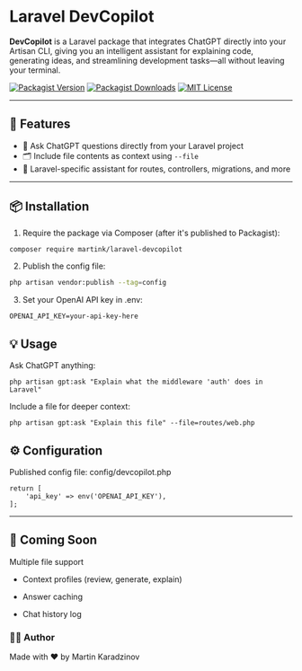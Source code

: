 # Laravel DevCopilot

**DevCopilot** is a Laravel package that integrates ChatGPT directly into your Artisan CLI, giving you an intelligent assistant for explaining code, generating ideas, and streamlining development tasks—all without leaving your terminal.


[![Packagist Version](https://img.shields.io/packagist/v/martink/laravel-devcopilot.svg)](https://packagist.org/packages/martink/laravel-devcopilot)
[![Packagist Downloads](https://img.shields.io/packagist/dt/martink/laravel-devcopilot.svg)](https://packagist.org/packages/martink/laravel-devcopilot)
[![MIT License](https://img.shields.io/badge/license-MIT-blue.svg)](https://opensource.org/licenses/MIT)


---

## 🚀 Features

- 🤖 Ask ChatGPT questions directly from your Laravel project
- 🗂️ Include file contents as context using `--file`
- 🧠 Laravel-specific assistant for routes, controllers, migrations, and more

---

## 📦 Installation

1. Require the package via Composer (after it's published to Packagist):

```bash
composer require martink/laravel-devcopilot
```
2. Publish the config file:
```bash
php artisan vendor:publish --tag=config
```
3. Set your OpenAI API key in .env:
```
OPENAI_API_KEY=your-api-key-here
```

## 💡 Usage
Ask ChatGPT anything:
```
php artisan gpt:ask "Explain what the middleware 'auth' does in Laravel"
```
Include a file for deeper context:
```
php artisan gpt:ask "Explain this file" --file=routes/web.php
```

## ⚙️ Configuration
Published config file: config/devcopilot.php
```
return [
    'api_key' => env('OPENAI_API_KEY'),
];
```

---

## 🧪 Coming Soon
Multiple file support

* Context profiles (review, generate, explain)

* Answer caching

* Chat history log

### 🧑‍💻 Author
Made with ❤️ by Martin Karadzinov

